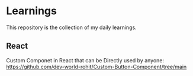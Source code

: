 # Learnings
This repository is the collection of my daily learnings.
## React
Custom Componet in React that can be Directly used by anyone: https://github.com/dev-world-rohit/Custom-Button-Component/tree/main
